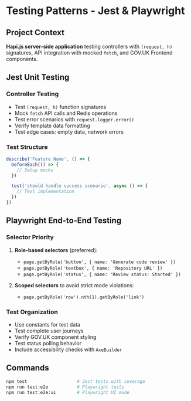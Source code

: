 # Testing Patterns - Jest & Playwright

## Project Context

**Hapi.js server-side application** testing controllers with `(request, h)` signatures, API integration with mocked `fetch`, and GOV.UK Frontend components.

## Jest Unit Testing

### Controller Testing

- Test `(request, h)` function signatures
- Mock `fetch` API calls and Redis operations
- Test error scenarios with `request.logger.error()`
- Verify template data formatting
- Test edge cases: empty data, network errors

### Test Structure

```javascript
describe('Feature Name', () => {
  beforeEach(() => {
    // Setup mocks
  })

  test('should handle success scenario', async () => {
    // Test implementation
  })
})
```

## Playwright End-to-End Testing

### Selector Priority

1. **Role-based selectors** (preferred):

   - `page.getByRole('button', { name: 'Generate code review' })`
   - `page.getByRole('textbox', { name: 'Repository URL' })`
   - `page.getByRole('status', { name: 'Review status: Started' })`

2. **Scoped selectors** to avoid strict mode violations:
   - `page.getByRole('row').nth(1).getByRole('link')`

### Test Organization

- Use constants for test data
- Test complete user journeys
- Verify GOV.UK component styling
- Test status polling behavior
- Include accessibility checks with `AxeBuilder`

## Commands

```bash
npm test                   # Jest tests with coverage
npm run test:e2e           # Playwright tests
npm run test:e2e:ui        # Playwright UI mode
```
